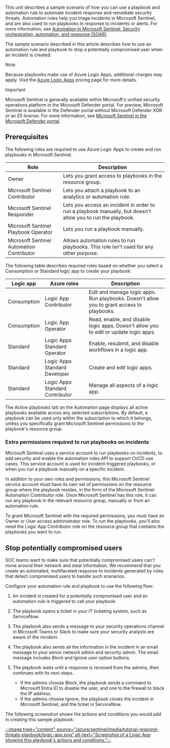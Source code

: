 This unit describes a sample scenario of how you can use a playbook and automation rule to automate incident response and remediate security threats. Automation rules help you triage incidents in Microsoft Sentinel, and are also used to run playbooks in response to incidents or alerts. For more information, see [Automation in Microsoft Sentinel: Security orchestration, automation, and response (SOAR)](/azure/sentinel/automation/automation).

The sample scenario described in this article describes how to use an automation rule and playbook to stop a potentially compromised user when an incident is created.

> [!NOTE]
> Because playbooks make use of Azure Logic Apps, additional charges may apply. Visit the [Azure Logic Apps](https://azure.microsoft.com/pricing/details/logic-apps/) pricing page for more details.

> [!IMPORTANT]
> Microsoft Sentinel is generally available within Microsoft's unified security operations platform in the Microsoft Defender portal. For preview, Microsoft Sentinel is available in the Defender portal without Microsoft Defender XDR or an E5 license. For more information, see [Microsoft Sentinel in the Microsoft Defender portal](/azure/sentinel/microsoft-sentinel-defender-portal).

## Prerequisites

The following roles are required to use Azure Logic Apps to create and run playbooks in Microsoft Sentinel.

| **Role**                                  | **Description**                                                                                             |
| ----------------------------------------- | ----------------------------------------------------------------------------------------------------------- |
| Owner                                     | Lets you grant access to playbooks in the resource group.                                                   |
| Microsoft Sentinel Contributor            | Lets you attach a playbook to an analytics or automation rule.                                              |
| Microsoft Sentinel Responder              | Lets you access an incident in order to run a playbook manually, but doesn't allow you to run the playbook. |
| Microsoft Sentinel Playbook Operator      | Lets you run a playbook manually.                                                                           |
| Microsoft Sentinel Automation Contributor | Allows automation rules to run playbooks. This role isn't used for any other purpose.                       |

The following table describes required roles based on whether you select a Consumption or Standard logic app to create your playbook:

| **Logic app** | **Azure roles**                 | **Description**                                                                            |
| ------------- | ------------------------------- | ------------------------------------------------------------------------------------------ |
| Consumption   | Logic App Contributor           | Edit and manage logic apps. Run playbooks. Doesn't allow you to grant access to playbooks. |
| Consumption   | Logic App Operator              | Read, enable, and disable logic apps. Doesn't allow you to edit or update logic apps.      |
| Standard      | Logic Apps Standard Operator    | Enable, resubmit, and disable workflows in a logic app.                                    |
| Standard      | Logic Apps Standard Developer   | Create and edit logic apps.                                                                |
| Standard      | Logic Apps Standard Contributor | Manage all aspects of a logic app.                                                         |

The Active playbooks tab on the Automation page displays all active playbooks available across any selected subscriptions. By default, a playbook can be used only within the subscription to which it belongs, unless you specifically grant Microsoft Sentinel permissions to the playbook's resource group.

### Extra permissions required to run playbooks on incidents

Microsoft Sentinel uses a service account to run playbooks on incidents, to add security and enable the automation rules API to support CI/CD use cases. This service account is used for incident-triggered playbooks, or when you run a playbook manually on a specific incident.

In addition to your own roles and permissions, this Microsoft Sentinel service account must have its own set of permissions on the resource group where the playbook resides, in the form of the Microsoft Sentinel Automation Contributor role. Once Microsoft Sentinel has this role, it can run any playbook in the relevant resource group, manually or from an automation rule.

To grant Microsoft Sentinel with the required permissions, you must have an Owner or User access administrator role. To run the playbooks, you'll also need the Logic App Contributor role on the resource group that contains the playbooks you want to run.

## Stop potentially compromised users

SOC teams want to make sure that potentially compromised users can't move around their network and steal information. We recommend that you create an automated, multifaceted response to incidents generated by rules that detect compromised users to handle such scenarios.

Configure your automation rule and playbook to use the following flow:

1.  An incident is created for a potentially compromised user and an automation rule is triggered to call your playbook.
2.  The playbook opens a ticket in your IT ticketing system, such as ServiceNow.
3.  The playbook also sends a message to your security operations channel in Microsoft Teams or Slack to make sure your security analysts are aware of the incident.
4.  The playbook also sends all the information in the incident in an email message to your senior network admin and security admin. The email message includes Block and Ignore user option buttons.
5.  The playbook waits until a response is received from the admins, then continues with its next steps.
    
    
     -  If the admins choose Block, the playbook sends a command to Microsoft Entra ID to disable the user, and one to the firewall to block the IP address.
     -  If the admins choose Ignore, the playbook closes the incident in Microsoft Sentinel, and the ticket in ServiceNow.

The following screenshot shows the actions and conditions you would add in creating this sample playbook:

[:::image type="content" source="/azure/sentinel/media/tutorial-respond-threats-playbook/logic-app.png" alt-text="Screenshot of a Logic App showing this playbook's actions and conditions.":::
](/azure/sentinel/media/tutorial-respond-threats-playbook/logic-app.png#lightbox)
